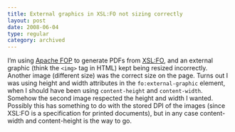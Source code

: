 ```yaml
---
title: External graphics in XSL:FO not sizing correctly
layout: post
date: 2008-06-04
type: regular
category: archived
---
```


I’m using [Apache FOP][1] to generate PDFs from [XSL:FO][2], and an external graphic (think the `<img>` tag in HTML) kept being resized incorrectly. Another image (different size) was the correct size on the page. Turns out I was using height and width attributes in the `fo:external-graphic` element, when I should have been using `content-height` and `content-width`. Somehow the second image respected the height and width I wanted. Possibly this has something to do with the stored DPI of the images (since XSL:FO is a specification for printed documents), but in any case content-width and content-height is the way to go.

[1]: https://xmlgraphics.apache.org/fop/
[2]: https://www.w3.org/TR/xsl

